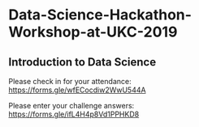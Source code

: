 # Data-Science-Hackathon-Workshop-at-UKC-2019
## Introduction to Data Science

Please check in for your attendance:
https://forms.gle/wfECocdiw2WwU544A

Please enter your challenge answers: 
https://forms.gle/ifL4H4p8Vd1PPHKD8
